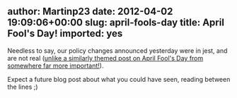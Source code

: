 author: Martinp23
date: 2012-04-02 19:09:06+00:00
slug: april-fools-day
title: April Fool's Day!
imported: yes
---
Needless to say, our policy changes announced yesterday were in jest, and are not real ([unlike a similarly themed post on April Fool's Day from somewhere far more important!](http://www.bbc.co.uk/news/uk-politics-17576745)). 

Expect a future blog post about what you could have seen, reading between the lines ;)
